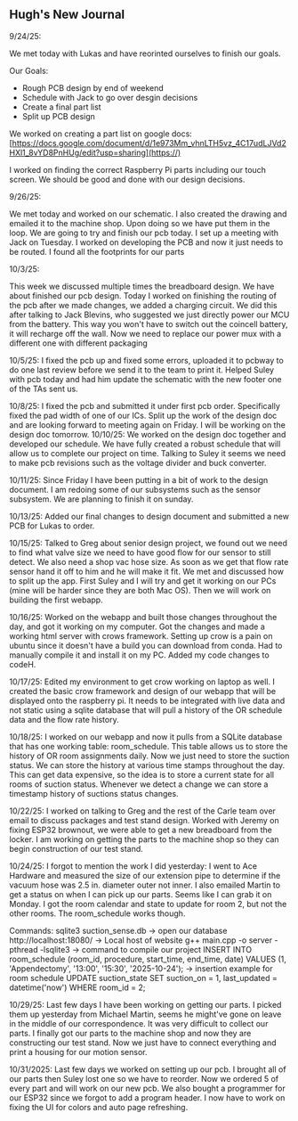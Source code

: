 ## Hugh's New Journal

9/24/25:

We met today with Lukas and have reorinted ourselves to finish our goals.

Our Goals:

* Rough PCB design by end of weekend
* Schedule with Jack to go over desgin decisions
* Create a final part list
* Split up PCB design

We worked on creating a part list on google docs:[https://docs.google.com/document/d/1e973Mm_vhnLTH5vz_4C17udLJVd2HXl1_8vYD8PnHUg/edit?usp=sharing](https://)

I worked on finding the correct Raspberry Pi parts including our touch screen. We should be good and done with our design decisions.

9/26/25:

We met today and worked on our schematic. I also created the drawing and emailed it to the machine shop. Upon doing so we have put them in the loop. We are going to try and finish our pcb today. I set up a meeting with Jack on Tuesday.
I worked on developing the PCB and now it just needs to be routed. I found all the footprints for our parts

10/3/25:

This week we discussed multiple times the breadboard design. We have about finished our pcb design. Today I worked on finishing the routing of the pcb after we made changes, we added a charging circuit. We did this after talking to Jack Blevins, who suggested we just directly power our MCU from the battery. This way you won't have to switch out the coincell battery, it will recharge off the wall. Now we need to replace our power mux with a different one with different packaging

10/5/25: I fixed the pcb up and fixed some errors, uploaded it to pcbway to do one last review before we send it to the team to print it. Helped Suley with pcb today and had him update the schematic with the new footer one of the TAs sent us.

10/8/25: I fixed the pcb and submitted it under first pcb order. Specifically fixed the pad width of one of our ICs. Split up the work of the design doc and are looking forward to meeting again on Friday. I will be working on the design doc tomorrow.
10/10/25: We worked on the design doc together and developed our schedule. We have fully created a robust schedule that will allow us to complete our project on time. Talking to Suley it seems we need to make pcb revisions such as the voltage divider and buck converter.

10/11/25: Since Friday I have been putting in a bit of work to the design document. I am redoing some of our subsystems such as the sensor subsystem. We are planning to finish it on sunday.

10/13/25: Added our final changes to design document and submitted a new PCB for Lukas to order.

10/15/25: Talked to Greg about senior design project, we found out we need to find what valve size we need to have good flow for our sensor to still detect. We also need a shop vac hose size. As soon as we get that flow rate sensor hand it off to him and he will make it fit. We met and discussed how to split up the app. First Suley and I will try and get it working on our PCs (mine will be harder since they are both Mac OS). Then we will work on building the first webapp.

10/16/25: Worked on the webapp and built those changes throughout the day, and got it working on my computer. Got the changes and made a working html server with crows framework. Setting up crow is a pain on ubuntu since it doesn't have a build you can download from conda. Had to manually compile it and install it on my PC. Added my code changes to codeH.

10/17/25: Edited my environment to get crow working on laptop as well. I created the basic crow framework and design of our webapp that will be displayed onto the raspberry pi. It needs to be integrated with live data and not static using a sqlite database that will pull a history of the OR schedule data and the flow rate history.

10/18/25: I worked on our webapp and now it pulls from a SQLite database that has one working table: room_schedule. This table allows us to store the history of OR room assignments daily. Now we just need to store the suction status. We can store the history at various time stamps throughout the day. This can get data expensive, so the idea is to store a current state for all rooms of suction status. Whenever we detect a change we can store a timestamp history of suctions status changes.

10/22/25: I worked on talking to Greg and the rest of the Carle team over email to discuss packages and test stand design. Worked with Jeremy on fixing ESP32 brownout, we were able to get a new breadboard from the locker. I am working on getting the parts to the machine shop so they can begin construction of our test stand.

10/24/25: I forgot to mention the work I did yesterday: I went to Ace Hardware and measured the size of our extension pipe to determine if the vacuum hose was 2.5 in. diameter outer not inner. I also emailed Martin to get a status on when I can pick up our parts. Seems like I can grab it on Monday. I got the room calendar and state to update for room 2, but not the other rooms. The room_schedule works though.

Commands:
sqlite3 suction_sense.db -> open our database
http://localhost:18080/ -> Local host of website
g++ main.cpp -o server -pthread -lsqlite3 -> command to compile our project
INSERT INTO room_schedule (room_id, procedure, start_time, end_time, date)
VALUES (1, 'Appendectomy', '13:00', '15:30', '2025-10-24');
-> insertion example for room schedule
UPDATE suction_state
SET suction_on = 1,
last_updated = datetime('now')
WHERE room_id = 2;

10/29/25: Last few days I have been working on getting our parts. I picked them up yesterday from Michael Martin, seems he might've gone on leave in the middle of our correspondence. It was very difficult to collect our parts. I finally got our parts to the machine shop and now they are constructing our test stand. Now we just have to connect everything and print a housing for our motion sensor.

10/31/2025: Last few days we worked on setting up our pcb. I brought all of our parts then Suley lost one so we have to reorder. Now we ordered 5 of every part and will work on our new pcb. We also bought a programmer for our ESP32 since we forgot to add a program header. I now have to work on fixing the UI for colors and auto page refreshing.